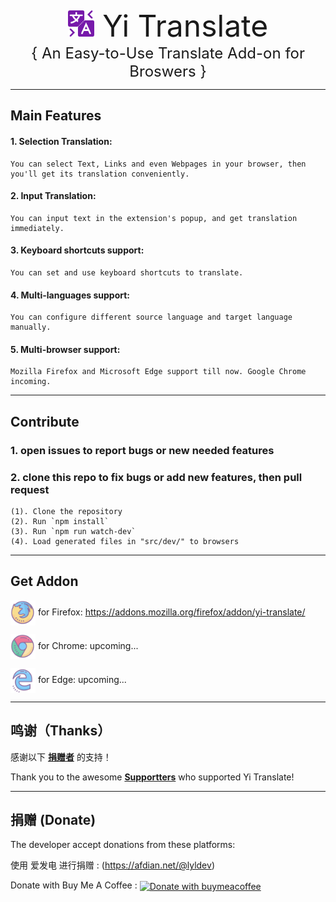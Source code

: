 <!-- # <sub><img src="src/icons/64.png" width=32px height=32px></sub> &ensp;Yi Translate -->
<div align='center' ><font size='8'<sub><img src="src/icons/64.png" width=42px height=42px></sub> Yi Translate</font></div>
<!-- ## &emsp;&emsp;&emsp;&emsp;&emsp;&emsp;An Easy-to-Use Add-on for Broswers. -->
<div align='center' ><font size='5'>{ An Easy-to-Use Translate Add-on for Broswers }</font></div>

---

## Main Features

#### 1. Selection Translation:
    You can select Text, Links and even Webpages in your browser, then you'll get its translation conveniently.
#### 2. Input Translation:
    You can input text in the extension's popup, and get translation immediately.
#### 3. Keyboard shortcuts support:
    You can set and use keyboard shortcuts to translate.
#### 4. Multi-languages support:
    You can configure different source language and target language manually.
#### 5. Multi-browser support:
    Mozilla Firefox and Microsoft Edge support till now. Google Chrome incoming.

---

## Contribute

### 1. open issues to report bugs or new needed features

### 2. clone this repo to fix bugs or add new features, then pull request

    (1). Clone the repository 
    (2). Run `npm install`
    (3). Run `npm run watch-dev`
    (4). Load generated files in "src/dev/" to browsers

---

## Get Addon

[<img src="other\browser-icons\firefox-100.png" width="40" height="40" align="center" alt="for Firefox">](https://addons.mozilla.org/firefox/addon/yi-translate/)    for Firefox: https://addons.mozilla.org/firefox/addon/yi-translate/

[<img src="other\browser-icons\chrome-100.png" width="40" height="40" align="center" alt="for Chrome">](https://microsoftedge.microsoft.com/addons/detail/edfmadficdboalegoclejlgabmheafbm)    for Chrome: upcoming...
<!-- [<img src="other\browser-icons\chrome-100.png" width="40" height="40" align="center" alt="for Chrome">](https://microsoftedge.microsoft.com/addons/detail/edfmadficdboalegoclejlgabmheafbm)    for Chrome: https://microsoftedge.microsoft.com/addons/detail/edfmadficdboalegoclejlgabmheafbm -->

[<img src="other\browser-icons\edge-100.png" width="40" height="40" align="center" alt="for Edge">](https://microsoftedge.microsoft.com/addons/detail/edfmadficdboalegoclejlgabmheafbm)    for Edge: upcoming...
<!-- [<img src="other\browser-icons\edge-100.png" width="40" height="40" align="center" alt="for Edge">](https://microsoftedge.microsoft.com/addons/detail/edfmadficdboalegoclejlgabmheafbm)    for Edge: https://microsoftedge.microsoft.com/addons/detail/edfmadficdboalegoclejlgabmheafbm -->

---

## 鸣谢（Thanks）

感谢以下 **[捐赠者](https://github.com/lyldev/yi-translate/blob/master/BACKERS.md)** 的支持！

Thank you to the awesome **[Supportters](https://github.com/lyldev/yi-translate/blob/master/BACKERS.md)** who supported Yi Translate!

---

## 捐赠 (Donate)

The developer accept donations from these platforms:

<!-- 使用 冲呀 进行捐赠 : (https://www.chongya.com/@lyldev) -->

使用 爱发电 进行捐赠 : (https://afdian.net/@lyldev)

<!-- donate with Patreon : 
[<img
    src="https://c5.patreon.com/external/logo/become_a_patron_button.png" alt="Donate with patreon"
    height="38px" width="162px" align="center"
/>](https://www.patreon.com/lyldev) -->

Donate with Buy Me A Coffee : 
[<img
    src="https://cdn.buymeacoffee.com/buttons/arial-violet.png" alt="Donate with buymeacoffee"
    height="38px" width="162px" align="center"
/>](https://www.buymeacoffee.com/lyldev)

